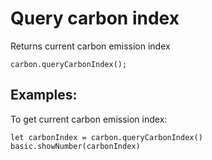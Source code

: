 # Query carbon index

Returns current carbon emission index

```sig
carbon.queryCarbonIndex();
```

## Examples:

To get current carbon emission index:

```blocks
let carbonIndex = carbon.queryCarbonIndex()
basic.showNumber(carbonIndex)
```
